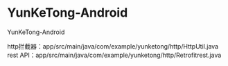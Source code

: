 # YunKeTong-Android
YunKeTong-Android

http拦截器：app/src/main/java/com/example/yunketong/http/HttpUtil.java
rest API：app/src/main/java/com/example/yunketong/http/Retrofitrest.java